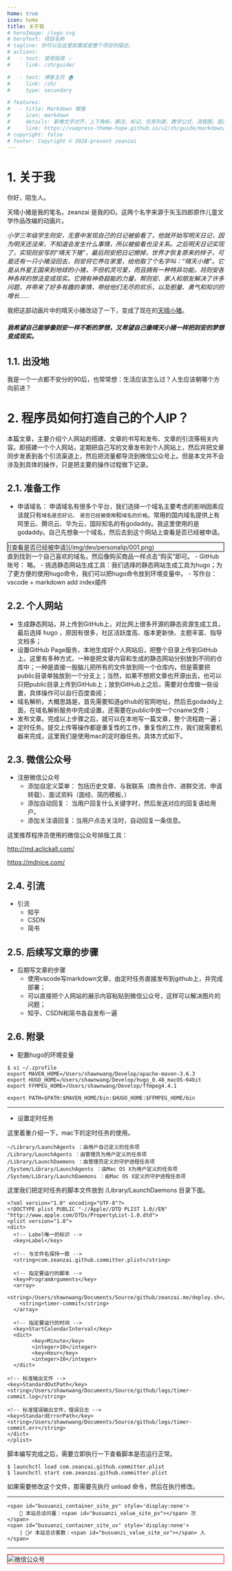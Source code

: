 ```yaml
---
home: true
icon: home
title: 关于我
# heroImage: /logo.svg
# heroText: 项目名称
# tagline: 你可以在这里放置或是整个项目的描述。
# actions:
#   - text: 使用指南 💡
#     link: /zh/guide/

#   - text: 博客主页 🏠
#     link: /zh/
#     type: secondary

# features:
#   - title: Markdown 增强
#     icon: markdown
#     details: 新增文字对齐、上下角标、脚注、标记、任务列表、数学公式、流程图、图表与幻灯片支持
#     link: https://vuepress-theme-hope.github.io/v2/zh/guide/markdown/
# copyright: false
# footer: Copyright © 2018-present zeanzai
---
```


# 1. 关于我

你好，陌生人。

天晴小猪是我的笔名，zeanzai 是我的ID。这两个名字来源于矢玉四郎原作儿童文学作品改编的动画片。

*小学三年级学生则安，无意中发现自己的日记被偷看了，他就开始写明天日记，因为明天还没来，不知道会发生什么事情，所以被偷看也没关系。之后明天日记实现了，实现则安写的“晴天下猪”，最后则安把日记擦掉，世界才恢复原来的样子，可是还有一只小猪没回去，则安将它养在家里，给他取了个名字叫：“晴天小猪”。它是从外星王国来到地球的小猪，不但机灵可爱，而且拥有一种特异功能，将则安各种各样的想法变成现实。它拥有神奇超能的力量，帮则安、家人和朋友解决了许多问题，并带来了好多有趣的事情，带给他们无尽的欢乐，以及胆量、勇气和知识的增长……*

我把这部动画片中的晴天小猪改动了一下，变成了现在的[天晴小猪](https://zeanzai.me)。

**<h6>我希望自己能够像则安一样不断的梦想，又希望自己像晴天小猪一样把则安的梦想变成现实。</h6>**


## 1.1. 出没地

我是一个一点都不安分的90后，也常常想：生活应该怎么过？人生应该朝哪个方向前进？


# 2. 程序员如何打造自己的个人IP？


本篇文章，主要介绍个人网站的搭建、文章的书写和发布、文章的引流等相关内容。即搭建一个个人网站，定期把自己写的文章发布到个人网站上，然后并把文章同步发表到各个引流渠道上，然后把流量都导流到微信公众号上。但是本文并不会涉及到具体的操作，只是把主要的操作过程做下记录。

## 2.1. 准备工作

- 申请域名： 申请域名有很多个平台，我们选择一个域名主要考虑的影响因素应该就只有`域名是否好记`、 `是否已经被使用`和`域名的价格`。常用的国内域名提供上有阿里云、腾讯云、华为云，国际知名的有godaddy。我这里使用的是godaddy。自己先想象一个域名，然后去到这个网站上查看是否已经被申请。
<div style="border:1px solid black">![查看是否已经被申请](/img/dev/personalip/001.png)</div>
直到找到一个自己喜欢的域名，然后像购买商品一样点击“购买”即可。
- GitHub账号： 略。
- 挑选静态网站生成工具：我们选择的静态网站生成工具为hugo；为了更方便的使用hugo命令，我们可以把hugo命令放到环境变量中。
- 写作台： vscode + markdown add index插件

## 2.2. 个人网站

- 生成静态网站，并上传到GitHub上，对比网上很多开源的静态资源生成工具，最后选择 hugo ，原因有很多，社区活跃度高、版本更新快、主题丰富、指导文档多；
- 设置GitHub Page服务，本地生成好个人网站后，把整个目录上传到GitHub上。这里有多种方式，一种是把文章内容和生成的静态网站分别放到不同的仓库中；一种是直接一股脑儿把所有的文件放到同一个仓库内，但是需要把public目录单独放到一个分支上；当然，如果不想把文章也开源出去，也可以只把public目录上传到GitHub上；放到GitHub上之后，需要对仓库做一些设置，具体操作可以自行百度查阅；
- 域名解析。大概思路是，首先需要知道github的官网地址，然后去godaddy上面，在域名解析服务中完成设置，还需要在public中放一个cname文件；
- 发布文章。完成以上步骤之后，就可以在本地写一篇文章，整个流程跑一遍；
- 定时任务。提交上传等操作都是重复性的工作，重复性的工作，我们就需要机器来完成，这里我们是使用mac的定时器任务。具体方式如下。


## 2.3. 微信公众号

- 注册微信公众号
  - 添加自定义菜单： 包括历史文章、与我联系（商务合作、进群交流、申请转载）、面试资料（面经、简历模板、）
  - 添加自动回复： 当用户回复什么关键字时，然后发送对应的回复语给用户。
  - 添加关注语回复：当用户点击关注时，自动回复一条信息。

这里推荐程序员使用的微信公众号排版工具：

http://md.aclickall.com/

https://mdnice.com/

## 2.4. 引流

- 引流
  - 知乎
  - CSDN
  - 简书



## 2.5. 后续写文章的步骤

- 后期写文章的步骤
  - 使用vscode写markdown文章，由定时任务直接发布到github上，并完成部署；
  - 可以直接把个人网站的展示内容粘贴到微信公众号，这样可以解决图片的问题；
  - 知乎、CSDN和简书各自发布一遍



## 2.6. 附录

- 配置hugo的环境变量

```
$ vi ~/.zprofile
export MAVEN_HOME=/Users/shawnwang/Develop/apache-maven-3.6.3
export HUGO_HOME=/Users/shawnwang/Develop/hugo_0.48_macOS-64bit
export FFMPEG_HOME=/Users/shawnwang/Develop/ffmpeg4.4.1

export PATH=$PATH:$MAVEN_HOME/bin:$HUGO_HOME:$FFMPEG_HOME/bin
```

---

- 设置定时任务

这里着重介绍一下，mac下的定时任务的使用。

```
~/Library/LaunchAgents ：由用户自己定义的任务项
/Library/LaunchAgents ：由管理员为用户定义的任务项
/Library/LaunchDaemons ：由管理员定义的守护进程任务项
/System/Library/LaunchAgents ：由Mac OS X为用户定义的任务项
/System/Library/LaunchDaemons ：由Mac OS X定义的守护进程任务项
```

这里我们把定时任务的脚本文件放到 /Library/LaunchDaemons 目录下面。

```
<?xml version="1.0" encoding="UTF-8"?>
<!DOCTYPE plist PUBLIC "-//Apple//DTD PLIST 1.0//EN" "http://www.apple.com/DTDs/PropertyList-1.0.dtd">
<plist version="1.0">
<dict>
  <!-- Label唯一的标识 -->
  <key>Label</key>

  <!-- 与文件名保持一致 -->
  <string>com.zeanzai.github.committer.plist</string>

  <!-- 指定要运行的脚本 -->
  <key>ProgramArguments</key>
  <array>
    <string>/Users/shawnwang/Documents/Source/github/zeanzai.me/deploy.sh</string>
    <string>timer-commit</string>
  </array>
  
  <!-- 指定要运行的时间 -->
  <key>StartCalendarInterval</key>
  <dict>
        <key>Minute</key>
        <integer>10</integer>
        <key>Hour</key>
        <integer>10</integer>
  </dict>

<!-- 标准输出文件 -->
<key>StandardOutPath</key>
<string>/Users/shawnwang/Documents/Source/github/logs/timer-commit.log</string>

<!-- 标准错误输出文件，错误日志 -->
<key>StandardErrorPath</key>
<string>/Users/shawnwang/Documents/Source/github/logs/timer-commit.err</string>
</dict>
</plist>
```


脚本编写完成之后，需要立即执行一下查看脚本是否运行正常。

```
$ launchctl load com.zeanzai.github.committer.plist
$ launchctl start com.zeanzai.github.committer.plist
```

如果需要修改这个文件，那需要先执行 unload 命令，然后在执行修改。

---


```
<span id="busuanzi_container_site_pv" style='display:none'>
    👀 本站总访问量：<span id="busuanzi_value_site_pv"></span> 次
</span>
<span id="busuanzi_container_site_uv" style='display:none'>
    | 🚴‍♂️ 本站总访客数：<span id="busuanzi_value_site_uv"></span> 人
</span>
```










---

<img style="border:1px red solid; display:block; margin:0 auto;" src="https://tianqingxiaozhu.oss-cn-shenzhen.aliyuncs.com/img/qrcode.jpg" alt="微信公众号" />

